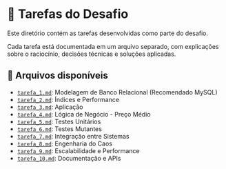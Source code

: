 # 📂 Tarefas do Desafio

Este diretório contém as tarefas desenvolvidas como parte do desafio.

Cada tarefa está documentada em um arquivo separado, com explicações sobre o raciocínio, decisões técnicas e soluções aplicadas.

## 📄 Arquivos disponíveis

- [`tarefa_1.md`](./tarefa_1.md): Modelagem de Banco Relacional (Recomendado MySQL)
- [`tarefa_2.md`](./tarefa_2.md): Índices e Performance
- [`tarefa_3.md`](./tarefa_3.md): Aplicação
- [`tarefa_4.md`](./tarefa_4.md): Lógica de Negócio - Preço Médio
- [`tarefa_5.md`](./tarefa_5.md): Testes Unitários
- [`tarefa_6.md`](./tarefa_6.md): Testes Mutantes
- [`tarefa_7.md`](./tarefa_7.md): Integração entre Sistemas
- [`tarefa_8.md`](./tarefa_8.md): Engenharia do Caos
- [`tarefa_9.md`](./tarefa_9.md): Escalabilidade e Performance
- [`tarefa_10.md`](./tarefa_10.md): Documentação e APIs
